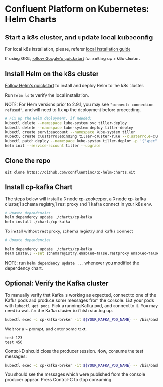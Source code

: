 # Confluent Platform on Kubernetes: Helm Charts

## Start a k8s cluster, and update local kubeconfig

For local k8s installation, please, referer [local installation guide](k8s-local-installation.adoc)

If using GKE, [follow Google's quickstart](https://cloud.google.com/kubernetes-engine/docs/quickstart) for setting up a k8s cluster.

## Install Helm on the k8s cluster

[Follow Helm's quickstart](https://docs.helm.sh/using_helm/#quickstart-guide) to install and deploy Helm to the k8s cluster.

Run `helm ls` to verify the local installation. 

NOTE: For Helm versions prior to 2.9.1, you may see `"connect: connection refused"`, and will need to fix up the deployment before proceeding.

```sh
# Fix up the Helm deployment, if needed:
kubectl delete --namespace kube-system svc tiller-deploy
kubectl delete --namespace kube-system deploy tiller-deploy
kubectl create serviceaccount --namespace kube-system tiller
kubectl create clusterrolebinding tiller-cluster-rule --clusterrole=cluster-admin --serviceaccount=kube-system:tiller
kubectl patch deploy --namespace kube-system tiller-deploy -p '{"spec":{"template":{"spec":{"serviceAccount":"tiller"}}}}'      
helm init --service-account tiller --upgrade
```

## Clone the repo 
```
git clone https://github.com/confluentinc/cp-helm-charts.git
```

## Install cp-kafka Chart 

The steps below will install a 3 node cp-zookeeper, a 3 node cp-kafka cluster,1 schema registry,1 rest proxy and 1 kafka connect in your k8s env.

```sh
# Update dependencies
helm dependency update ./charts/cp-kafka
helm install ./charts/cp-kafka
```

To install without rest proxy, schema registry and kafka connect

```sh
# Update dependencies

helm dependency update ./charts/cp-kafka
helm install --set schemaregistry.enabled=false,restproxy.enabled=false,kafkaconnect.enabled=false ./charts/cp-kafka
```

NOTE: run `helm dependency update ...` whenever you modified the dependency chart.

## Optional: Verify the Kafka cluster

To manually verify that Kafka is working as expected, connect to one of the Kafka pods and produce some messages from the console. List your pods with `kubectl get pods`. Pick a running Kafka pod, and connect to it. You may need to wait for the Kafka cluster to finish starting up.

```sh
kubectl exec -c cp-kafka-broker -it ${YOUR_KAFKA_POD_NAME} -- /bin/bash /usr/bin/kafka-console-producer --broker-list localhost:9092 --topic test
```

Wait for a `>` prompt, and enter some text.

```
test 123
test 456
```

Control-D should close the producer session. Now, consume the test messages:

```sh
kubectl exec -c cp-kafka-broker -it ${YOUR_KAFKA_POD_NAME} -- /bin/bash  /usr/bin/kafka-console-consumer --bootstrap-server localhost:9092 --topic test --from-beginning
```

You should see the messages which were published from the console producer appear. Press Control-C to stop consuming.
